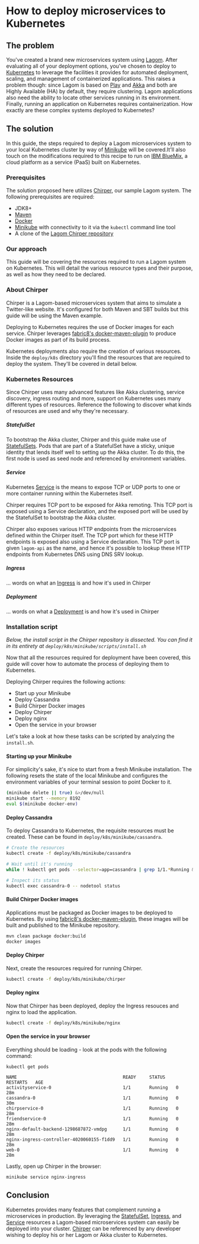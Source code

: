 # How to deploy microservices to Kubernetes

## The problem

You've created a brand new microservices system using [Lagom](http://www.lagomframework.com/). After evaluating all of
your deployment options, you've chosen to deploy to [Kubernetes](https://kubernetes.io/) to leverage the facilities it
provides for automated deployment, scaling, and management of containerized applications. This raises a problem though:
since Lagom is based on [Play](https://www.playframework.com/) and [Akka](http://akka.io/)
and both are Highly Available (HA) by default, they require clustering. Lagom applications also need the ability to
locate other services running in its environment. Finally, running an application on Kubernetes requires
containerization. How exactly are these complex systems deployed to Kubernetes?

## The solution

In this guide, the steps required to deploy a Lagom microservices system to your local Kubernetes cluster by
way of [Minikube](https://kubernetes.io/docs/getting-started-guides/minikube/) will be covered.It'll also touch on the
modifications required to this recipe to run on [IBM BlueMix](), a cloud platform as a service (PaaS) built on Kubernetes.

### Prerequisites

The solution proposed here utilizes [Chirper](https://github.com/lagom/activator-lagom-java-chirper),
our sample Lagom system. The following prerequisites are required:

* JDK8+
* [Maven](https://maven.apache.org/)
* [Docker](https://www.docker.com/)
* [Minikube](https://kubernetes.io/docs/getting-started-guides/minikube/) with connectivity to it
  via the `kubectl` command line tool
* A clone of the [Lagom Chirper repository](https://github.com/lagom/activator-lagom-java-chirper)

### Our approach

This guide will be covering the resources required to run a Lagom system on Kubernetes. This will detail the various resource
types and their purpose, as well as how they need to be declared.

### About Chirper

Chirper is a Lagom-based microservices system that aims to simulate a Twitter-like website. It's configured for
both Maven and SBT builds but this guide will be using the Maven example.

Deploying to Kubernetes requires the use of Docker images for each service.
Chirper leverages [fabric8's docker-maven-plugin](https://dmp.fabric8.io/) to produce Docker images as part of
its build process.

Kubernetes deployments also require the creation of various resources. Inside the `deploy/k8s` directory you'll find
the resources that are required to deploy the system. They'll be covered in detail below.

### Kubernetes Resources

Since Chirper uses many advanced features like Akka clustering, service discovery, ingress routing and more, support on
Kubernetes uses many different types of resources. Reference the following to discover what kinds of resources are
used and why they're necessary.

##### StatefulSet

To bootstrap the Akka cluster, Chirper and this guide make use of
[StatefulSets](https://kubernetes.io/docs/tutorials/stateful-application/basic-stateful-set/#objectives). Pods that
are part of a StatefulSet have a sticky, unique identity that lends itself well to setting up the Akka cluster.
To do this, the first node is used as seed node and referenced by environment variables.

##### Service

Kubernetes [Service](https://kubernetes.io/docs/concepts/services-networking/service/) is the means to expose TCP or UDP ports to one or more container running within the Kubernetes itself.

Chirper requires TCP port to be exposed for Akka remoting. This TCP port is exposed using a Service declaration, and the exposed port will be used by the StatefulSet to bootstrap the Akka cluster.

Chirper also exposes various HTTP endpoints from the microservices defined within the Chirper itself. The TCP port which for these HTTP endpoints is exposed also using a Service declaration. This TCP port is given `lagom-api` as the name, and hence it's possible to lookup these HTTP endpoints from Kubernetes DNS using DNS SRV lookup.

##### Ingress

... words on what an [Ingress]() is and how it's used in Chirper

##### Deployment

... words on what a [Deployment]() is and how it's used in Chirper

### Installation script

*Below, the install script in the Chirper repository is dissected. You can find it in its
entirety at `deploy/k8s/minikube/scripts/install.sh`*

Now that all the resources required for deployment have been covered, this guide will cover how to automate the process
of deploying them to Kubernetes.

Deploying Chirper requires the following actions:

* Start up your Minikube
* Deploy Cassandra
* Build Chirper Docker images
* Deploy Chirper
* Deploy nginx
* Open the service in your browser

Let's take a look at how these tasks can be scripted by analyzing the `install.sh`.

#### Starting up your Minikube

For simplicity's sake, it's nice to start from a fresh Minikube installation. The following resets the state of the local
Minikube and configures the environment variables of your terminal session to point Docker to it.

```bash
(minikube delete || true) &>/dev/null
minikube start --memory 8192
eval $(minikube docker-env)
```

#### Deploy Cassandra

To deploy Cassandra to Kubernetes, the requisite resources must be created.
These can be found in `deploy/k8s/minikube/cassandra`.

```bash
# Create the resources
kubectl create -f deploy/k8s/minikube/cassandra

# Wait until it's running
while ! kubectl get pods --selector=app=cassandra | grep 1/1.*Running &>/dev/null; do sleep 1; done

# Inspect its status
kubectl exec cassandra-0 -- nodetool status
```

#### Build Chirper Docker images

Applications must be packaged as Docker images to be deployed to Kubernetes. By using
[fabric8's docker-maven-plugin](https://dmp.fabric8.io/), these images will be built and published to the Minikube
repository.

```bash
mvn clean package docker:build
docker images
```

#### Deploy Chirper

Next, create the resources required for running Chirper.

```bash
kubectl create -f deploy/k8s/minikube/chirper
```

#### Deploy nginx

Now that Chirper has been deployed, deploy the Ingress resouces and nginx to load the application.

```bash
kubectl create -f deploy/k8s/minikube/nginx
```

#### Open the service in your browser

Everything should be loading - look at the pods with the following command:

```
kubectl get pods
```

```
NAME                                        READY     STATUS    RESTARTS   AGE
activityservice-0                           1/1       Running   0          28m
cassandra-0                                 1/1       Running   0          30m
chirpservice-0                              1/1       Running   0          28m
friendservice-0                             1/1       Running   0          28m
nginx-default-backend-1298687872-vmdpg      1/1       Running   0          28m
nginx-ingress-controller-4020060155-f1dd9   1/1       Running   0          28m
web-0                                       1/1       Running   0          28m
```

Lastly, open up Chirper in the browser:

```
minikube service nginx-ingress
```

## Conclusion

Kubernetes provides many features that complement running a microservices in production. By leveraging the [StatefulSet](),
[Ingress](), and [Service]() resources a Lagom-based microservices system can easily be deployed into your cluster.
[Chirper](https://github.com/lagom/activator-lagom-java-chirper) can be referenced by any developer wishing to
deploy his or her Lagom or Akka cluster to Kubernetes.
